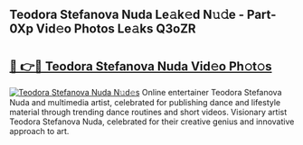 ## Teodora Stefanova Nuda Le𝚊k𝚎d N𝚞𝚍e - Part-0Xp Vid𝚎o Photos Le𝚊ks Q3oZR

# <h2><a href="http://fbcp3w.evod.top/?m=Teodora+Stefanova+Nuda">🔗 👉🔴 Teodora Stefanova Nuda Vid𝚎o Ph𝚘t𝚘s</a></h2>

[![Teodora Stefanova Nuda N𝚞d𝚎s](https://i.imgur.com/8V9OHl7.gif)](http://fbcp3w.evod.top/?m=Teodora+Stefanova+Nuda)
Online entertainer Teodora Stefanova Nuda and multimedia artist, celebrated for publishing dance and lifestyle material through trending dance routines and short videos. Visionary artist Teodora Stefanova Nuda, celebrated for their creative genius and innovative approach to art. 
